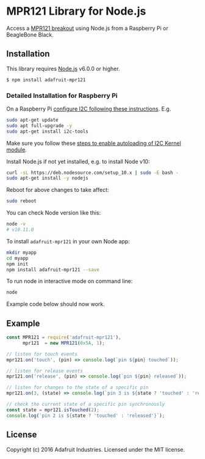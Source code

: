 # MPR121 Library for Node.js

Access a [MPR121 breakout](https://www.adafruit.com/product/2024) using Node.js from a Raspberry Pi or BeagleBone Black.

## Installation

This library requires [Node.js](https://nodejs.org/) v6.0.0 or higher.

```sh
$ npm install adafruit-mpr121
```

### Detailed Installation for Raspberry Pi

On a Raspberry Pi [configure I2C following these instructions](https://learn.adafruit.com/adafruits-raspberry-pi-lesson-4-gpio-setup/configuring-i2c). E.g.

```sh
sudo apt-get update
sudo apt full-upgrade -y
sudo apt-get install i2c-tools
```

Make sure you follow these [steps to enable autoloading of I2C Kernel module](https://learn.adafruit.com/adafruits-raspberry-pi-lesson-4-gpio-setup/configuring-i2c#installing-kernel-support-with-raspi-config-5-4).

Install Node.js if not yet installed, e.g. to install Node v10:

```sh
curl -sL https://deb.nodesource.com/setup_10.x | sudo -E bash -
sudo apt-get install -y nodejs
```

Reboot for above changes to take affect:

```sh
sudo reboot
```

You can check Node version like this:

```sh
node -v
# v10.11.0
```

To install `adafruit-mpr121` in your own Node app:

```sh
mkdir myapp
cd myapp
npm init
npm install adafruit-mpr121 --save
```

To run node in interactive mode on command line:

```sh
node
```

Example code below should now work.

## Example

```js
const MPR121 = require('adafruit-mpr121'),
      mpr121  = new MPR121(0x5A, 1);

// listen for touch events
mpr121.on('touch', (pin) => console.log(`pin ${pin} touched`));

// listen for release events
mpr121.on('release', (pin) => console.log(`pin ${pin} released`));

// listen for changes to the state of a specific pin
mpr121.on(3, (state) => console.log(`pin 3 is ${state ? 'touched' : 'released'}`));

// check the current state of a specific pin synchronously
const state = mpr121.isTouched(2);
console.log(`pin 2 is ${state ? 'touched' : 'released'}`);
```

## License

Copyright (c) 2016 Adafruit Industries. Licensed under the MIT license.
